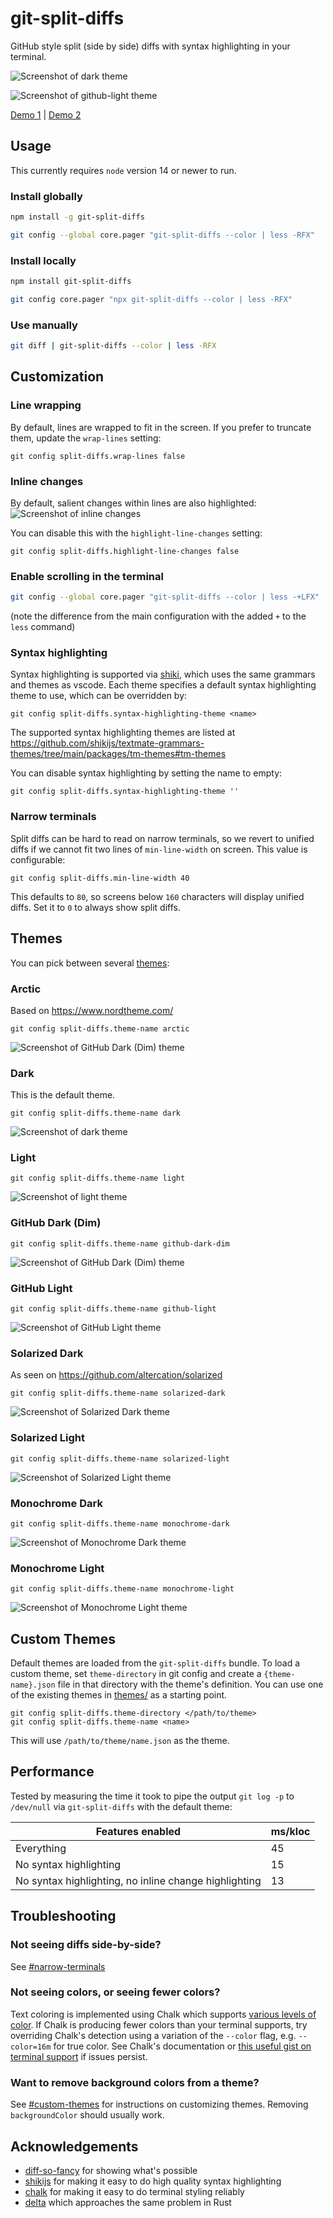 # git-split-diffs

GitHub style split (side by side) diffs with syntax highlighting in your terminal.

![Screenshot of dark theme](screenshots/dark.png?raw=true)

![Screenshot of github-light theme](screenshots/github-light.png?raw=true)

[Demo 1](https://asciinema.org/a/Bsk7CFtZkDZ4Ea89BwDcbD8LA) | [Demo 2](https://asciinema.org/a/7HrYqF2vjfrKXt28bv6BUAcym)

## Usage

This currently requires `node` version 14 or newer to run.

### Install globally

```sh
npm install -g git-split-diffs

git config --global core.pager "git-split-diffs --color | less -RFX"
```

### Install locally

```sh
npm install git-split-diffs

git config core.pager "npx git-split-diffs --color | less -RFX"
```

### Use manually

```sh
git diff | git-split-diffs --color | less -RFX
```

## Customization

### Line wrapping

By default, lines are wrapped to fit in the screen. If you prefer to truncate them, update the `wrap-lines` setting:

```
git config split-diffs.wrap-lines false
```

### Inline changes

By default, salient changes within lines are also highlighted:
![Screenshot of inline changes](screenshots/inline-changes.png?raw=true)

You can disable this with the `highlight-line-changes` setting:

```
git config split-diffs.highlight-line-changes false
```

### Enable scrolling in the terminal

```sh
git config --global core.pager "git-split-diffs --color | less -+LFX"
```

(note the difference from the main configuration with the added `+` to the `less` command)

### Syntax highlighting

Syntax highlighting is supported via [shiki](https://github.com/shikijs/shiki/), which uses the same grammars and themes as vscode. Each theme specifies a default syntax highlighting theme to use, which can be overridden by:

```
git config split-diffs.syntax-highlighting-theme <name>
```

The supported syntax highlighting themes are listed at https://github.com/shikijs/textmate-grammars-themes/tree/main/packages/tm-themes#tm-themes

You can disable syntax highlighting by setting the name to empty:

```
git config split-diffs.syntax-highlighting-theme ''
```

### Narrow terminals

Split diffs can be hard to read on narrow terminals, so we revert to unified diffs if we cannot fit two lines of `min-line-width` on screen. This value is configurable:

```
git config split-diffs.min-line-width 40
```

This defaults to `80`, so screens below `160` characters will display unified diffs. Set it to `0` to always show split diffs.

## Themes

You can pick between several [themes](themes/):

### Arctic

Based on https://www.nordtheme.com/

```
git config split-diffs.theme-name arctic
```

![Screenshot of GitHub Dark (Dim) theme](screenshots/arctic.png?raw=true)

### Dark

This is the default theme.

```
git config split-diffs.theme-name dark
```

![Screenshot of dark theme](screenshots/dark.png?raw=true)

### Light

```
git config split-diffs.theme-name light
```

![Screenshot of light theme](screenshots/light.png?raw=true)

### GitHub Dark (Dim)

```
git config split-diffs.theme-name github-dark-dim
```

![Screenshot of GitHub Dark (Dim) theme](screenshots/github-dark-dim.png?raw=true)

### GitHub Light

```
git config split-diffs.theme-name github-light
```

![Screenshot of GitHub Light theme](screenshots/github-light.png?raw=true)

### Solarized Dark

As seen on https://github.com/altercation/solarized

```
git config split-diffs.theme-name solarized-dark
```

![Screenshot of Solarized Dark theme](screenshots/solarized-dark.png?raw=true)

### Solarized Light

```
git config split-diffs.theme-name solarized-light
```

![Screenshot of Solarized Light theme](screenshots/solarized-light.png?raw=true)

### Monochrome Dark

```
git config split-diffs.theme-name monochrome-dark
```

![Screenshot of Monochrome Dark theme](screenshots/monochrome-dark.png?raw=true)

### Monochrome Light

```
git config split-diffs.theme-name monochrome-light
```

![Screenshot of Monochrome Light theme](screenshots/monochrome-light.png?raw=true)

## Custom Themes

Default themes are loaded from the `git-split-diffs` bundle. To load a custom theme, set `theme-directory` in git config and create a `{theme-name}.json` file in that directory with the theme's definition. You can use one of the existing themes in [themes/](https://github.com/banga/git-split-diffs/tree/main/themes) as a starting point.

```
git config split-diffs.theme-directory </path/to/theme>
git config split-diffs.theme-name <name>
```

This will use `/path/to/theme/name.json` as the theme.

## Performance

Tested by measuring the time it took to pipe the output `git log -p` to `/dev/null` via `git-split-diffs` with the default theme:

| Features enabled                                      | ms/kloc |
| ----------------------------------------------------- | ------- |
| Everything                                            | 45      |
| No syntax highlighting                                | 15      |
| No syntax highlighting, no inline change highlighting | 13      |

## Troubleshooting

### Not seeing diffs side-by-side?

See [#narrow-terminals](#narrow-terminals)

### Not seeing colors, or seeing fewer colors?

Text coloring is implemented using Chalk which supports [various levels of color](https://github.com/chalk/chalk#supportscolor). If Chalk is producing fewer colors than your terminal supports, try overriding Chalk's detection using a variation of the `--color` flag, e.g. `--color=16m` for true color. See Chalk's documentation or [this useful gist on terminal support](https://gist.github.com/XVilka/8346728) if issues persist.

### Want to remove background colors from a theme?

See [#custom-themes](#custom-themes) for instructions on customizing themes. Removing `backgroundColor` should usually work.

## Acknowledgements

-   [diff-so-fancy](https://github.com/so-fancy/diff-so-fancy) for showing what's possible
-   [shikijs](https://github.com/shikijs/shiki) for making it easy to do high quality syntax highlighting
-   [chalk](https://github.com/chalk/chalk) for making it easy to do terminal styling reliably
-   [delta](https://github.com/dandavison/delta) which approaches the same problem in Rust
